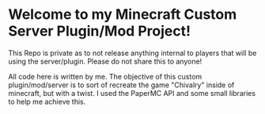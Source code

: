 # Welcome to my Minecraft Custom Server Plugin/Mod Project!

This Repo is private as to not release anything internal to players that will be using the server/plugin. Please do not share this to anyone!

All code here is written by me. The objective of this custom plugin/mod/server is to sort of recreate the game "Chivalry" inside of minecraft, but with a twist. I used
the PaperMC API and some small libraries to help me achieve this.

